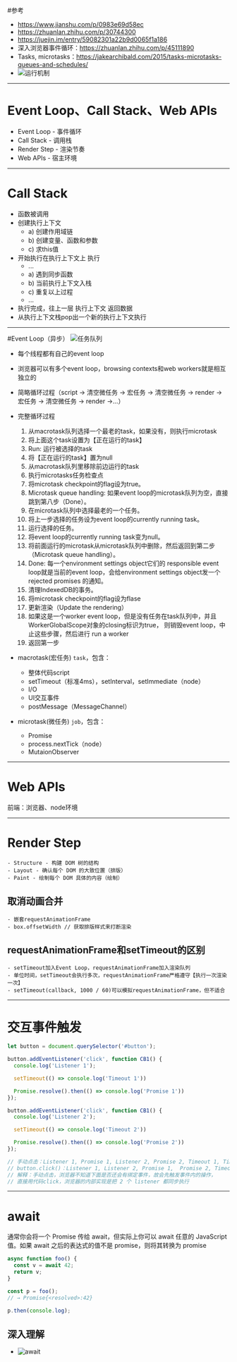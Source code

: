 #参考
  - https://www.jianshu.com/p/0983e69d58ec
  - https://zhuanlan.zhihu.com/p/30744300
  - https://juejin.im/entry/59082301a22b9d0065f1a186
  - 深入浏览器事件循环：https://zhuanlan.zhihu.com/p/45111890
  - Tasks, microtasks：https://jakearchibald.com/2015/tasks-microtasks-queues-and-schedules/
  - ![运行机制](2954145-5bb92d1fbdb9df41.png)

- - -


# Event Loop、Call Stack、Web APIs
  - Event Loop - 事件循环
  - Call Stack - 调用栈
  - Render Step - 渲染节奏
  - Web APIs - 宿主环境

- - -

# Call Stack
* 函数被调用
* 创建执行上下文
    * a) 创建作用域链
    * b) 创建变量、函数和参数
    * c) 求this值
* 开始执行在执行上下文上 执行
    * ...
    * a) 遇到同步函数
    * b) 当前执行上下文入栈
    * c) 重复以上过程
    * ...
* 执行完成，往上一层 执行上下文  返回数据
* 从执行上下文栈pop出一个新的执行上下文执行

- - -

#Event Loop（异步）
![任务队列](68747470733a2f2f736661756c742d696d6167652e62302e7570616979756e2e636f6d2f3134392f3930352f313439393035313630392d356138616434376663653736345f61727469636c6578.png)
* 每个线程都有自己的event loop
* 浏览器可以有多个event loop，browsing contexts和web workers就是相互独立的
* 简略循环过程（script -> 清空微任务 -> 宏任务 -> 清空微任务 -> render -> 宏任务 -> 清空微任务 -> render ->...）
* 完整循环过程
  1. 从macrotask队列选择一个最老的task，如果没有，则执行microtask
  2. 将上面这个task设置为【正在运行的task】
  3. Run: 运行被选择的task
  4. 将【正在运行的task】置为null
  5. 从macrotask队列里移除前边运行的task
  6. 执行microtasks任务检查点
    1. 将microtask checkpoint的flag设为true。
    2. Microtask queue handling: 如果event loop的microtask队列为空，直接跳到第八步（Done）。
    3. 在microtask队列中选择最老的一个任务。
    4. 将上一步选择的任务设为event loop的currently running task。
    5. 运行选择的任务。
    6. 将event loop的currently running task变为null。
    7. 将前面运行的microtask从microtask队列中删除，然后返回到第二步（Microtask queue handling）。
    8. Done: 每一个environment settings object它们的 responsible event loop就是当前的event loop，会给environment settings object发一个 rejected promises 的通知。
    9. 清理IndexedDB的事务。
    10. 将microtask checkpoint的flag设为flase
  7. 更新渲染（Update the rendering）
  8. 如果这是一个worker event loop，但是没有任务在task队列中，并且WorkerGlobalScope对象的closing标识为true，
  则销毁event loop，中止这些步骤，然后进行 run a worker
  9. 返回第一步

* macrotask(宏任务) `task`，包含：
    * 整体代码script
    * setTimeout（标准4ms），setInterval，setImmediate（node）
    * I/O
    * UI交互事件
    * postMessage（MessageChannel）
* microtask(微任务) `job`，包含：
    * Promise
    * process.nextTick（node）
    * MutaionObserver

- - -

# Web APIs
前端：浏览器、node环境

- - -

# Render Step
    - Structure - 构建 DOM 树的结构
    - Layout - 确认每个 DOM 的大致位置（排版）
    - Paint - 绘制每个 DOM 具体的内容（绘制）

## 取消动画合并
    - 嵌套requestAnimationFrame
    - box.offsetWidth // 获取排版样式来打断渲染

## requestAnimationFrame和setTimeout的区别
    - setTimeout加入Event Loop，requestAnimationFrame加入渲染队列
    - 单位时间，setTimeout会执行多次，requestAnimationFrame严格遵守【执行一次渲染一次】
    - setTimeout(callback, 1000 / 60)可以模拟requestAnimationFrame，但不适合


- - -

# 交互事件触发
```js
let button = document.querySelector('#button');

button.addEventListener('click', function CB1() {
  console.log('Listener 1');

  setTimeout(() => console.log('Timeout 1'))

  Promise.resolve().then(() => console.log('Promise 1'))
});

button.addEventListener('click', function CB1() {
  console.log('Listener 2');

  setTimeout(() => console.log('Timeout 2'))

  Promise.resolve().then(() => console.log('Promise 2'))
});

// 手动点击：Listener 1, Promise 1, Listener 2, Promise 2, Timeout 1, Timeout 2
// button.click()：Listener 1, Listener 2, Promise 1,  Promise 2, Timeout 1, Timeout 2
// 解释：手动点击，浏览器不知道下面是否还会有绑定事件，故会先触发事件内的操作，
// 直接用代码click，浏览器的内部实现是把 2 个 listener 都同步执行
```

---

# await
通常你会将一个 Promise 传给 await，但实际上你可以 await 任意的 JavaScript 值。如果 await 之后的表达式的值不是 promise，则将其转换为 promise

```js
async function foo() {
  const v = await 42;
  return v;
}

const p = foo();
// → Promise{<resolved>:42}

p.then(console.log);
```

## 深入理解
- ![await](await.jpg)
